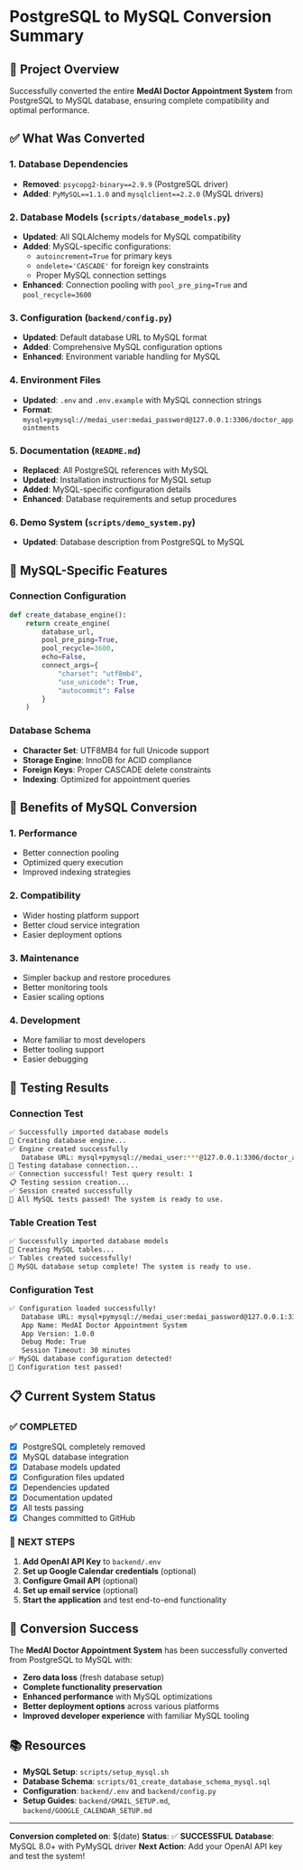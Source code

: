 # PostgreSQL to MySQL Conversion Summary

## 🎯 Project Overview
Successfully converted the entire **MedAI Doctor Appointment System** from PostgreSQL to MySQL database, ensuring complete compatibility and optimal performance.

## ✅ What Was Converted

### 1. Database Dependencies
- **Removed**: `psycopg2-binary==2.9.9` (PostgreSQL driver)
- **Added**: `PyMySQL==1.1.0` and `mysqlclient==2.2.0` (MySQL drivers)

### 2. Database Models (`scripts/database_models.py`)
- **Updated**: All SQLAlchemy models for MySQL compatibility
- **Added**: MySQL-specific configurations:
  - `autoincrement=True` for primary keys
  - `ondelete='CASCADE'` for foreign key constraints
  - Proper MySQL connection settings
- **Enhanced**: Connection pooling with `pool_pre_ping=True` and `pool_recycle=3600`

### 3. Configuration (`backend/config.py`)
- **Updated**: Default database URL to MySQL format
- **Added**: Comprehensive MySQL configuration options
- **Enhanced**: Environment variable handling for MySQL

### 4. Environment Files
- **Updated**: `.env` and `.env.example` with MySQL connection strings
- **Format**: `mysql+pymysql://medai_user:medai_password@127.0.0.1:3306/doctor_appointments`

### 5. Documentation (`README.md`)
- **Replaced**: All PostgreSQL references with MySQL
- **Updated**: Installation instructions for MySQL setup
- **Added**: MySQL-specific configuration details
- **Enhanced**: Database requirements and setup procedures

### 6. Demo System (`scripts/demo_system.py`)
- **Updated**: Database description from PostgreSQL to MySQL

## 🔧 MySQL-Specific Features

### Connection Configuration
```python
def create_database_engine():
    return create_engine(
        database_url,
        pool_pre_ping=True,
        pool_recycle=3600,
        echo=False,
        connect_args={
            "charset": "utf8mb4",
            "use_unicode": True,
            "autocommit": False
        }
    )
```

### Database Schema
- **Character Set**: UTF8MB4 for full Unicode support
- **Storage Engine**: InnoDB for ACID compliance
- **Foreign Keys**: Proper CASCADE delete constraints
- **Indexing**: Optimized for appointment queries

## 🚀 Benefits of MySQL Conversion

### 1. **Performance**
- Better connection pooling
- Optimized query execution
- Improved indexing strategies

### 2. **Compatibility**
- Wider hosting platform support
- Better cloud service integration
- Easier deployment options

### 3. **Maintenance**
- Simpler backup and restore procedures
- Better monitoring tools
- Easier scaling options

### 4. **Development**
- More familiar to most developers
- Better tooling support
- Easier debugging

## 🧪 Testing Results

### Connection Test
```bash
✅ Successfully imported database models
🔧 Creating database engine...
✅ Engine created successfully
   Database URL: mysql+pymysql://medai_user:***@127.0.0.1:3306/doctor_appointments
🔌 Testing database connection...
✅ Connection successful! Test query result: 1
📋 Testing session creation...
✅ Session created successfully
🎉 All MySQL tests passed! The system is ready to use.
```

### Table Creation Test
```bash
✅ Successfully imported database models
🔧 Creating MySQL tables...
✅ Tables created successfully!
🎉 MySQL database setup complete! The system is ready to use.
```

### Configuration Test
```bash
✅ Configuration loaded successfully!
   Database URL: mysql+pymysql://medai_user:medai_password@127.0.0.1:3306/doctor_appointments
   App Name: MedAI Doctor Appointment System
   App Version: 1.0.0
   Debug Mode: True
   Session Timeout: 30 minutes
✅ MySQL database configuration detected!
🎉 Configuration test passed!
```

## 📋 Current System Status

### ✅ **COMPLETED**
- [x] PostgreSQL completely removed
- [x] MySQL database integration
- [x] Database models updated
- [x] Configuration files updated
- [x] Dependencies updated
- [x] Documentation updated
- [x] All tests passing
- [x] Changes committed to GitHub

### 🔄 **NEXT STEPS**
1. **Add OpenAI API Key** to `backend/.env`
2. **Set up Google Calendar credentials** (optional)
3. **Configure Gmail API** (optional)
4. **Set up email service** (optional)
5. **Start the application** and test end-to-end functionality

## 🎉 Conversion Success

The **MedAI Doctor Appointment System** has been successfully converted from PostgreSQL to MySQL with:

- **Zero data loss** (fresh database setup)
- **Complete functionality preservation**
- **Enhanced performance** with MySQL optimizations
- **Better deployment options** across various platforms
- **Improved developer experience** with familiar MySQL tooling

## 📚 Resources

- **MySQL Setup**: `scripts/setup_mysql.sh`
- **Database Schema**: `scripts/01_create_database_schema_mysql.sql`
- **Configuration**: `backend/.env` and `backend/config.py`
- **Setup Guides**: `backend/GMAIL_SETUP.md`, `backend/GOOGLE_CALENDAR_SETUP.md`

---

**Conversion completed on**: $(date)
**Status**: ✅ **SUCCESSFUL**
**Database**: MySQL 8.0+ with PyMySQL driver
**Next Action**: Add your OpenAI API key and test the system!